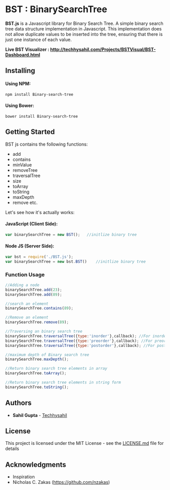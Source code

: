 # BST : BinarySearchTree
**BST.js** is a Javascript library for Binary Search Tree. A simple binary search tree data structure implementation in Javascript. This implementation does not allow duplicate values to be inserted into the tree, ensuring that there is just one instance of each value.

**Live BST Visualizer : http://techhysahil.com/Projects/BSTVisual/BST-Dashboard.html**
## Installing

#### Using NPM:

`npm install Binary-search-tree`

#### Using Bower:

`bower install Binary-search-tree`

## Getting Started

BST js contains the following functions: 
* add 
* contains
* minValue
* removeTree
* traversalTree
* size
* toArray
* toString
* maxDepth
* remove etc. 

Let's see how it's actually works:

#### JavaScript (Client Side):
```javascript
var binarySearchTree = new BST();	//initlize binary tree
```
#### Node JS (Server Side):
```javascript
var bst = require('./BST.js');
var binarySearchTree = new bst.BST()	//initlize binary tree
``` 

### Function Usage

```javascript
//Adding a node 
binarySearchTree.add(23);
binarySearchTree.add(89);

//search an element
binarySearchTree.contains(89);

//Remove an element
binarySearchTree.remove(89);

//Traversing an binary search tree
binarySearchTree.traversalTree({type:'inorder'},callback); //For inorder traversal
binarySearchTree.traversalTree({type:'preorder'},callback); //For preorder traversal
binarySearchTree.traversalTree({type:'postorder'},callback); //For postorder traversal

//maximum depth of Binary search tree
binarySearchTree.maxDepth();

//Return binary search tree elements in array
binarySearchTree.toArray();

//Return binary search tree elements in string form
binarySearchTree.toString();
```

## Authors

* **Sahil Gupta** - [Techhysahil](https://github.com/techhysahil)

## License

This project is licensed under the MIT License - see the [LICENSE.md](https://github.com/techhysahil/BinarySearchTree/blob/master/LICENCE.md) file for details

## Acknowledgments

* Inspiration
* Nicholas C. Zakas (https://github.com/nzakas)






